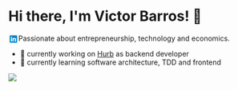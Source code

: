 # Hi there, I'm Victor Barros! 👋

<a href="https://www.linkedin.com/in/victor-almeida-barros/?locale=en_US">
  <img align="left" width="20px" src="./assets/linkedin.jpeg" />
</a>

Passionate about entrepreneurship, technology and economics.

- 🔭 currently working on [Hurb](http://github.com/hurbcom) as backend developer
- 🌱 currently learning software architecture, TDD and frontend

<a>
  <img src="https://github-readme-stats.anuraghazra1.vercel.app/api/top-langs/?username=victorabarros&count_private=true&layout=compact" />
</a>
<!-- https://github.com/anuraghazra/github-readme-stats -->

<!--
**victorabarros/victorabarros** is a ✨ _special_ ✨ repository because its `README.md` (this file) appears on your GitHub profile.

Here are some ideas to get you started:

- 🔭 I’m currently working on ...
- 🌱 I’m currently learning ...
- 👯 I’m looking to collaborate on ...
- 🤔 I’m looking for help with ...
- 💬 Ask me about ...
- 📫 How to reach me: ...
- 😄 Pronouns: ...
- ⚡ Fun fact: ...
-->

